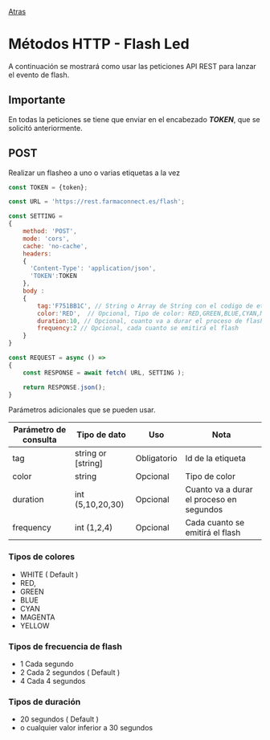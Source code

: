 [Atras](/README.md) 

# Métodos HTTP - Flash Led
A continuación se mostrará como usar las peticiones API REST para lanzar el evento de flash.

## Importante
En todas la peticiones se tiene que enviar en el encabezado ***TOKEN***, que se solicitó anteriormente.

## POST
Realizar un flasheo a uno o varias etiquetas a la vez

```javascript
const TOKEN = {token};

const URL = 'https://rest.farmaconnect.es/flash';

const SETTING =
{
    method: 'POST', 
    mode: 'cors', 
    cache: 'no-cache',
    headers: 
    {
      'Content-Type': 'application/json',
      'TOKEN':TOKEN
    }, 
    body : 
    {
        tag:'F751BB1C', // String o Array de String con el codigo de etiqueta
        color:'RED',  // Opcional, Tipo de color: RED,GREEN,BLUE,CYAN,MAGENTA,YELLOW,WHITE
        duration:10, // Opcional, cuanto va a durar el proceso de flash
        frequency:2 // Opcional, cada cuanto se emitirá el flash
    }
}

const REQUEST = async () =>
{
    const RESPONSE = await fetch( URL, SETTING );

    return RESPONSE.json();
}


```

Parámetros adicionales que se pueden usar.

Parámetro de consulta       | Tipo de dato              |  Uso                    | Nota    |
------------------------    | ------------------------  |------------------------ |------------------------         |
tag                         | string or [string]                   | Obligatorio             | Id de la etiqueta |
color                       | string                    | Opcional                | Tipo de color |
duration                    | int (5,10,20,30)          | Opcional                | Cuanto va a durar el proceso en  segundos|
frequency                   | int (1,2,4)               | Opcional                | Cada cuanto se emitirá el flash |

### Tipos de colores
- WHITE ( Default )
- RED,
- GREEN
- BLUE
- CYAN
- MAGENTA
- YELLOW

### Tipos de frecuencia de flash
- 1 Cada segundo
- 2 Cada 2 segundos ( Default )
- 4 Cada 4 segundos

### Tipos de duración
- 20 segundos ( Default )
- o cualquier valor inferior a 30 segundos